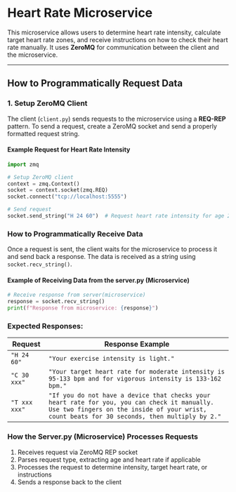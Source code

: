 # Heart Rate Microservice  

This microservice allows users to determine heart rate intensity, calculate target heart rate zones, and receive instructions on how to check their heart rate manually. It uses **ZeroMQ** for communication between the client and the microservice.

---

## How to Programmatically Request Data  

### **1. Setup ZeroMQ Client**  
The client (`client.py`) sends requests to the microservice using a **REQ-REP** pattern. To send a request, create a ZeroMQ socket and send a properly formatted request string.

#### **Example Request for Heart Rate Intensity**  
```python
import zmq

# Setup ZeroMQ client
context = zmq.Context()
socket = context.socket(zmq.REQ)
socket.connect("tcp://localhost:5555")

# Send request
socket.send_string("H 24 60")  # Request heart rate intensity for age 24, heart rate 60 bpm
```

### **How to Programmatically Receive Data**  
Once a request is sent, the client waits for the microservice to process it and send back a response. The data is received as a string using `socket.recv_string()`.

#### **Example of Receiving Data from the server.py (Microservice)**  
```python
# Receive response from server(microservice)
response = socket.recv_string()
print(f"Response from microservice: {response}")
```

### **Expected Responses:**
| Request         | Response Example                                                    |
|------------------|--------------------------------------------------------------------|
| `"H 24 60"`      | `"Your exercise intensity is light."`                             |
| `"C 30 xxx"`     | `"Your target heart rate for moderate intensity is 95-133 bpm and for vigorous intensity is 133-162 bpm."` |
| `"T xxx xxx"`    | `"If you do not have a device that checks your heart rate for you, you can check it manually. Use two fingers on the inside of your wrist, count beats for 30 seconds, then multiply by 2."` |

### **How the Server.py (Microservice) Processes Requests**
1. Receives request via ZeroMQ REP socket
2. Parses request type, extracting age and heart rate if applicable
3. Processes the request to determine intensity, target heart rate, or instructions
4. Sends a response back to the client
